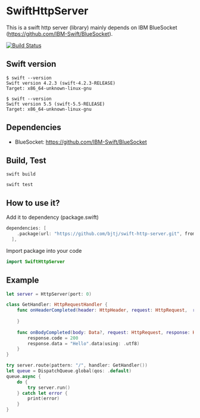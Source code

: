 # SwiftHttpServer

This is a swift http server (library) mainly depends on IBM BlueSocket (<https://github.com/IBM-Swift/BlueSocket>).

[![Build Status](https://app.travis-ci.com/bjtj/swift-http-server.svg?branch=master)](https://app.travis-ci.com/bjtj/swift-http-server)

## Swift version

```shell
$ swift --version
Swift version 4.2.3 (swift-4.2.3-RELEASE)
Target: x86_64-unknown-linux-gnu
```

```shell
$ swift --version
Swift version 5.5 (swift-5.5-RELEASE)
Target: x86_64-unknown-linux-gnu
```

## Dependencies

* BlueSocket: <https://github.com/IBM-Swift/BlueSocket>

## Build, Test

```shell
swift build
```

```shell
swift test
```

## How to use it?

Add it to dependency (package.swift)

```swift
dependencies: [
    .package(url: "https://github.com/bjtj/swift-http-server.git", from: "0.1.13"),
  ],
```

Import package into your code

```swift
import SwiftHttpServer
```

## Example

```swift
let server = HttpServer(port: 0)

class GetHandler: HttpRequestHandler {
    func onHeaderCompleted(header: HttpHeader, request: HttpRequest,  response: HttpResponse) throws {
        
    }
    
    func onBodyCompleted(body: Data?, request: HttpRequest, response: HttpResponse) throws {
        response.code = 200
        response.data = "Hello".data(using: .utf8)
    }
}

try server.route(pattern: "/", handler: GetHandler())
let queue = DispatchQueue.global(qos: .default)
queue.async {
    do {
        try server.run()
    } catch let error {
        print(error)
    }
}
```
